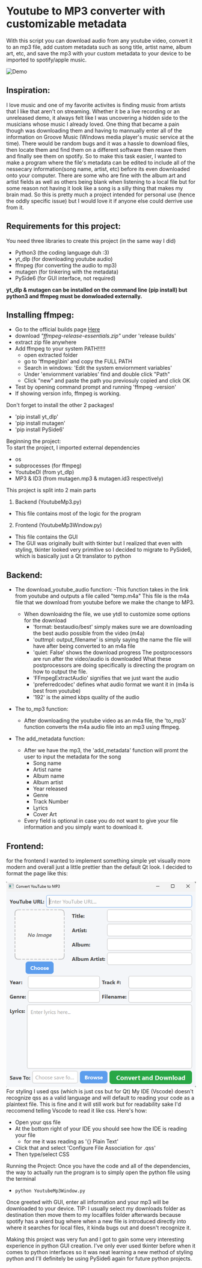 # Youtube to MP3 converter with customizable metadata
With this script you can download audio from any youtube video, convert it to an
mp3 file, add custom metadata such as song title, artist name, album art, etc, and
save the mp3 with your custom metadata to your device to be imported to spotify/apple
music.

![Demo](Demo.gif)

## Inspiration:  
I love music and one of my favorite activites is finding music 
from artists that I like that aren't on streaming.  Whether it be a live recording
or an unreleased demo, it always felt like I was uncovering a hidden side to the 
musicians whose music I already loved.  One thing that became a pain though was 
downloading them and having to mannually enter all of the information on
Groove Music (Windows media player's music service at the time).  There
would be random bugs and it was a hassle to download files, then locate them and 
find them on a different software then resave them and finally see them on spotify.
So to make this task easier, I wanted to make a program where the file's metadata can
be edited to include all of the nessecary information(song name, artist, etc) before
its even downloaded onto your computer.  There are some who are fine with the album
art and artist fields as well as others being blank when listening to a local file 
but for some reason not having it look like a song is a silly thing that makes my
brain mad.  So this is pretty much a project intended for personal use (hence the 
oddly specific issue) but I would love it if anyone else could derrive use from
it.

## Requirements for this project:
You need three libraries to create this project (in the same way I did)
- Python3 (the coding language duh :3)
- yt_dlp (for downloading youtube audio)
- ffmpeg (for converting the audio to mp3) 
- mutagen (for tinkering with the metadata)
- PySide6 (for GUI interface, not required)

**yt_dlp & mutagen can be installed on the command line (pip install) but python3 and 
ffmpeg must be donwloaded externally.**

## Installing ffmpeg:
- Go to the official builds page [Here](http://gyan.dev/ffmpeg/builds/)
- download *"ffmpeg-release-essentials.zip"* under 'release builds'
- extract zip file anywhere
- Add ffmpeg to your system PATH!!!!!
    - open extracted folder
    - go to 'ffmpeg\bin' and copy the FULL PATH
    - Search in windows: 'Edit the system enviornment variables'
    - Under 'enviornment variables' find and double click "Path"
    - Click "new" and paste the path you previosuly copied and click OK
- Test by opening command prompt and running 'ffmpeg -version'
- If showing version info, ffmpeg is working.

Don't forget to install the other 2 packages!
- 'pip install yt_dlp'
- 'pip install mutagen'
- 'pip install PySide6'

Beginning the project:  
To start the project, I imported external dependencies
- os
- subprocesses (for ffmpeg)
- YoutubeDl (from yt_dlp)
- MP3 & ID3 (from mutagen.mp3 & mutagen.id3 respectively)

This project is split into 2 main parts
1. Backend (YoutubeMp3.py)
- This file contains most of the logic for the program

2. Frontend (YoutubeMp3Window.py)
- This file contains the GUI
- The GUI was originally built with tkinter but I realized
that even with styling, tkinter looked very primitive so I 
decided to migrate to PySide6, which is basically just a
Qt translator to python

## Backend:
- The download_youtube_audio function:
    -This function takes in the link from youtube and outputs a file called
    "temp.m4a"  This file is the m4a file that we download from youtube 
    before we make the change to MP3.
    - When downloaidng the file, we use ytdl to customize some options for the download
        - 'format: bestaudio/best' simply makes sure we are downloading the best audio possible
        from the video (m4a)
        - 'outtmpl: output_filename' is simply saying the name the file will have after being 
        converted to an m4a file
        - 'quiet: False' shows the download progress
        The postprocessors are run after the video/audio is downloaded
        What these postprocessors are doing specifically is directing the program on how to output the file.
        - 'FFmpegExtractAudio' signifies that we just want the audio
        - 'preferredcodec' defines what audio format we want it in (m4a is best from youtube)
        - '192' is the aimed kbps quality of the audio

- The to_mp3 function:
    - After downloading the youtube video as an m4a file, the 'to_mp3' function converts the m4a audio 
    file into an mp3 using ffmpeg.

- The add_metadata function:
    - After we have the mp3, the 'add_metadata' function will promt the user to input the
    metadata for the song
        - Song name
        - Artist name
        - Album name
        - Album artist
        - Year released
        - Genre
        - Track Number
        - Lyrics
        - Cover Art
    - Every field is optional in case you do not want to give your file information and you
    simply want to download it.

## Frontend:
for the frontend I wanted to implement something simple yet visually more modern
and overall just a little prettier than the default Qt look.
I decided to format the page like this:

![Gui image](GUI.png)  
For styling I used qss (which is just css but for Qt)
My IDE (Vscode) doesn't recognize qss as a valid language and will default
to reading your code as a plaintext file.  This is fine and it will still
work but for readability sake I'd reccomend telling Vscode to read it like css.
Here's how:
- Open your qss file
- At the bottom right of your IDE you should see how the IDE is reading your file
    - for me it was reading as '{} Plain Text'
- Click that and select 'Configure File Association for .qss'
- Then type/select CSS

Running the Project:
Once you have the code and all of the dependencies, the way to actually run the program
is to simply open the python file using the terminal
- `python YoutubeMp3Window.py`

Once greeted with GUI, enter all information and your mp3 will be downloaded to your device.
TIP: I usually select my downloads folder as destination then move them to my localfiles 
folder afterwards because spotify has a wierd bug where when a new file is introduced directly
into where it searches for local files, it kinda bugs out and doesn't recognize it.

Making this project was very fun and I got to gain some very interesting experience in 
python GUI creation.  I've only ever used tkinter before when it comes to python interfaces
so it was neat learning a new method of styling python and I'll definitely be using PySide6
again for future python projects.
